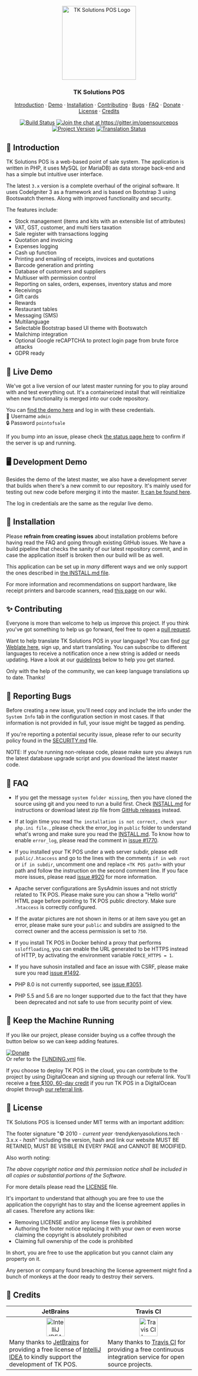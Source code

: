 <p align="center"><img src="branding/emblem.svg" alt="TK Solutions POS Logo" width="auto" height="200"></p>
<h3 align="center">TK Solutions POS</h3>

<p align="center">
  <a href="#-introduction">Introduction</a> · <a href="#-live-demo">Demo</a> · <a href="#-installation">Installation</a> · 
  <a href="#-contributing">Contributing</a> · <a href="#-reporting-bugs">Bugs</a> · <a href="#-faq">FAQ</a> · 
  <a href="#-keep-the-machine-running">Donate</a> · <a href="#-license">License</a> · <a href="#-credits">Credits</a>
</p>

<p align="center">
<a href="https://travis-ci.org/opensourcepos/opensourcepos" target="_blank"><img src="https://travis-ci.com/opensourcepos/opensourcepos.svg?branch=master" alt="Build Status"></a>
<a href="https://gitter.im/opensourcepos?utm_source=badge&utm_medium=badge&utm_campaign=pr-badge&utm_content=badge" target="_blank"><img src="https://badges.gitter.im/jekkos/opensourcepos.svg" alt="Join the chat at https://gitter.im/opensourcepos"></a>
<a href="https://badge.fury.io/gh/jekkos%2Fopensourcepos" target="_blank"><img src="https://badge.fury.io/gh/jekkos%2Fopensourcepos.svg" alt="Project Version"></a>
<a href="http://translate.trendykenyasolutions.tech/engage/opensourcepos/?utm_source=widget" target="_blank"><img src="http://translate.trendykenyasolutions.tech/widgets/opensourcepos/-/svg-badge.svg" alt="Translation Status"></a>
</p>

## 👋 Introduction

TK Solutions POS is a web-based point of sale system. The application is written in PHP, it uses MySQL (or MariaDB) as data storage back-end and has a simple but intuitive user interface.

The latest `3.x` version is a complete overhaul of the original software. It uses CodeIgniter 3 as a framework and is based on Bootstrap 3 using Bootswatch themes. Along with improved functionality and security.

The features include:

- Stock management (items and kits with an extensible list of attributes)
- VAT, GST, customer, and multi tiers taxation
- Sale register with transactions logging
- Quotation and invoicing
- Expenses logging
- Cash up function
- Printing and emailing of receipts, invoices and quotations
- Barcode generation and printing
- Database of customers and suppliers
- Multiuser with permission control
- Reporting on sales, orders, expenses, inventory status and more
- Receivings
- Gift cards
- Rewards
- Restaurant tables
- Messaging (SMS)
- Multilanguage
- Selectable Bootstrap based UI theme with Bootswatch
- Mailchimp integration
- Optional Google reCAPTCHA to protect login page from brute force attacks
- GDPR ready

## 🧪 Live Demo

We've got a live version of our latest master running for you to play around with and test everything out. It's a containerized install that will reinitialize when new functionality is merged into our code repository.

You can [find the demo here](https://demo.trendykenyasolutions.tech/) and log in with these credentials.  
👤 Username `admin`  
🔒 Password `pointofsale`

If you bump into an issue, please check [the status page here](https://status.trendykenyasolutions.tech/) to confirm if the server is up and running.

## 🖥️ Development Demo

Besides the demo of the latest master, we also have a development server that builds when there's a new commit to our repository. It's mainly used for testing out new code before merging it into the master. [It can be found here](https://dev.trendykenyasolutions.tech/).

The log in credentials are the same as the regular live demo.

## 💾 Installation

Please **refrain from creating issues** about installation problems before having read the FAQ and going through existing GitHub issues. We have a build pipeline that checks the sanity of our latest repository commit, and in case the application itself is broken then our build will be as well.

This application can be set up in _many_ different ways and we only support the ones described in [the INSTALL.md file](INSTALL.md).

For more information and recommendations on support hardware, like receipt printers and barcode scanners, read [this page](https://github.com/opensourcepos/opensourcepos/wiki/Supported-hardware-datasheet) on our wiki.

## ✨ Contributing

Everyone is more than welcome to help us improve this project. If you think you've got something to help us go forward, feel free to open a [pull request]().

Want to help translate TK Solutions POS in your language? You can find [our Weblate here](https://translate.trendykenyasolutions.tech), sign up, and start translating. You can subscribe to different languages to receive a notification once a new string is added or needs updating. Have a look at our [guidelines](https://github.com/opensourcepos/opensourcepos/wiki/Adding-translations) below to help you get started.

Only with the help of the community, we can keep language translations up to date. Thanks!

## 🐛 Reporting Bugs

Before creating a new issue, you'll need copy and include the info under the `System Info` tab in the configuration section in most cases. If that information is not provided in full, your issue might be tagged as pending.

If you're reporting a potential security issue, please refer to our security policy found in the [SECURITY.md](SECURITY.md) file.

NOTE: If you're running non-release code, please make sure you always run the latest database upgrade script and you download the latest master code.

## 📖 FAQ

- If you get the message `system folder missing`, then you have cloned the source using git and you need to run a build first. Check [INSTALL.md](INSTALL.md) for instructions or download latest zip file from [GitHub releases](https://github.com/opensourcepos/opensourcepos/releases) instead.

- If at login time you read `The installation is not correct, check your php.ini file.`, please check the error_log in `public` folder to understand what's wrong and make sure you read the [INSTALL.md](INSTALL.md). To know how to enable `error_log`, please read the comment in [issue #1770](https://github.com/opensourcepos/opensourcepos/issues/1770#issuecomment-355177943).

- If you installed your TK POS under a web server subdir, please edit `public/.htaccess` and go to the lines with the comments `if in web root` or `if in subdir`, uncomment one and replace `<TK POS path>` with your path and follow the instruction on the second comment line. If you face more issues, please read [issue #920](https://github.com/opensourcepos/opensourcepos/issues/920) for more information.

- Apache server configurations are SysAdmin issues and not strictly related to TK POS. Please make sure you can show a "Hello world" HTML page before pointing to TK POS public directory. Make sure `.htaccess` is correctly configured.

- If the avatar pictures are not shown in items or at item save you get an error, please make sure your `public` and subdirs are assigned to the correct owner and the access permission is set to `750`.

- If you install TK POS in Docker behind a proxy that performs `ssloffloading`, you can enable the URL generated to be HTTPS instead of HTTP, by activating the environment variable `FORCE_HTTPS = 1`.

- If you have suhosin installed and face an issue with CSRF, please make sure you read [issue #1492](https://github.com/opensourcepos/opensourcepos/issues/1492).

- PHP 8.0 is not currently supported, see [issue #3051](https://github.com/opensourcepos/opensourcepos/issues/3051).

- PHP 5.5 and 5.6 are no longer supported due to the fact that they have been deprecated and not safe to use from security point of view.

## 🏃 Keep the Machine Running

If you like our project, please consider buying us a coffee through the button below so we can keep adding features.

[![Donate](https://www.paypalobjects.com/en_US/i/btn/btn_donate_LG.gif)](https://www.paypal.com/cgi-bin/webscr?cmd=_s-xclick&hosted_button_id=MUN6AEG7NY6H8)\
Or refer to the [FUNDING.yml](.github/FUNDING.yml) file.

If you choose to deploy TK POS in the cloud, you can contribute to the project by using DigitalOcean and signing up through our referral link. You'll receive a [free $100, 60-day credit](https://m.do.co/c/ac38c262507b) if you run TK POS in a DigitalOcean droplet through [our referral link](https://m.do.co/c/ac38c262507b).

## 📄 License

TK Solutions POS is licensed under MIT terms with an important addition:

The footer signature "© 2010 - _current year_ ·trendykenyasolutions.tech · 3.x.x - _hash_" including the version, hash and link our website MUST BE RETAINED, MUST BE VISIBLE IN EVERY PAGE and CANNOT BE MODIFIED.

Also worth noting:

_The above copyright notice and this permission notice shall be included in all copies or substantial portions of the Software._

For more details please read the [LICENSE](LICENSE) file.

It's important to understand that although you are free to use the application the copyright has to stay and the license agreement applies in all cases. Therefore any actions like:

- Removing LICENSE and/or any license files is prohibited
- Authoring the footer notice replacing it with your own or even worse claiming the copyright is absolutely prohibited
- Claiming full ownership of the code is prohibited

In short, you are free to use the application but you cannot claim any property on it.

Any person or company found breaching the license agreement might find a bunch of monkeys at the door ready to destroy their servers.

## 🙏 Credits

| <div align="center">JetBrains</div> | <div align="center">Travis CI</div> |
|--- | --- |
| <div align="center"><img src="https://upload.wikimedia.org/wikipedia/commons/9/9c/IntelliJ_IDEA_Icon.svg" alt="IntelliJ IDEA Logo" height="50"></div> | <div align="center"><img src="https://secrethub.io/img/travis-ci.svg" alt="Travis CI Logo" height="50"></div> |
| Many thanks to [JetBrains](https://www.jetbrains.com/) for providing a free license of [IntelliJ IDEA](https://www.jetbrains.com/idea/) to kindly support the development of TK POS. | Many thanks to [Travis CI](https://travis-ci.org) for providing a free continuous integration service for open source projects. |
